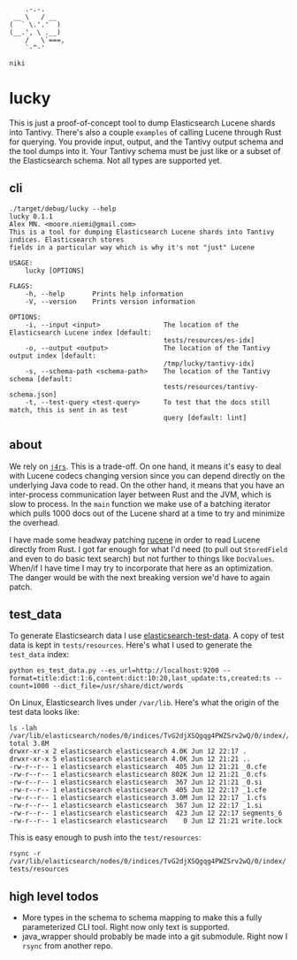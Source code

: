 ```
    .-.-.
 __ \   / __
(  ` \.'.'  )
(__.', \ .__)
    /   \`===,
    `-^-'

niki
```
# lucky

This is just a proof-of-concept tool to dump Elasticsearch Lucene shards into Tantivy. There's also a couple `examples` of calling Lucene through Rust for querying. You provide input, output, and the Tantivy output schema and the tool dumps into it. Your Tantivy schema must be just like or a subset of the Elasticsearch schema. Not all types are supported yet.

## cli

```
./target/debug/lucky --help
lucky 0.1.1
Alex MN. <moore.niemi@gmail.com>
This is a tool for dumping Elasticsearch Lucene shards into Tantivy indices. Elasticsearch stores
fields in a particular way which is why it's not "just" Lucene

USAGE:
    lucky [OPTIONS]

FLAGS:
    -h, --help       Prints help information
    -V, --version    Prints version information

OPTIONS:
    -i, --input <input>                The location of the Elasticsearch Lucene index [default:
                                       tests/resources/es-idx]
    -o, --output <output>              The location of the Tantivy output index [default:
                                       /tmp/lucky/tantivy-idx]
    -s, --schema-path <schema-path>    The location of the Tantivy schema [default:
                                       tests/resources/tantivy-schema.json]
    -t, --test-query <test-query>      To test that the docs still match, this is sent in as test
                                       query [default: lint]
```

## about

We rely on [`j4rs`](https://github.com/astonbitecode/j4rs). This is a trade-off. On one hand, it means it's easy to deal with Lucene codecs changing version since you can depend directly on the underlying Java code to read. On the other hand, it means that you have an inter-process communication layer between Rust and the JVM, which is slow to process. In the `main` function we make use of a batching iterator which pulls 1000 docs out of the Lucene shard at a time to try and minimize the overhead.

I have made some headway patching [rucene](https://github.com/zhihu/rucene) in order to read Lucene directly from Rust. I got far enough for what I'd need (to pull out `StoredField` and even to do basic text search) but not further to things like `DocValues`. When/if I have time I may try to incorporate that here as an optimization. The danger would be with the next breaking version we'd have to again patch.

## test_data

To generate Elasticsearch data I use [elasticsearch-test-data](https://github.com/oliver006/elasticsearch-test-data). A copy of test data is kept in `tests/resources`. Here's what I used to generate the `test_data` index:

```
python es_test_data.py --es_url=http://localhost:9200 --format=title:dict:1:6,content:dict:10:20,last_update:ts,created:ts --count=1000 --dict_file=/usr/share/dict/words
```

On Linux, Elasticsearch lives under `/var/lib`. Here's what the origin of the test data looks like:

```
ls -lah /var/lib/elasticsearch/nodes/0/indices/TvG2djXSQgqg4PWZSrv2wQ/0/index//0/indices/TvG2djXSQgqg4PWZSrv2wQ/0/index/
total 3.8M
drwxr-xr-x 2 elasticsearch elasticsearch 4.0K Jun 12 22:17 .
drwxr-xr-x 5 elasticsearch elasticsearch 4.0K Jun 12 21:21 ..
-rw-r--r-- 1 elasticsearch elasticsearch  405 Jun 12 21:21 _0.cfe
-rw-r--r-- 1 elasticsearch elasticsearch 802K Jun 12 21:21 _0.cfs
-rw-r--r-- 1 elasticsearch elasticsearch  367 Jun 12 21:21 _0.si
-rw-r--r-- 1 elasticsearch elasticsearch  405 Jun 12 22:17 _1.cfe
-rw-r--r-- 1 elasticsearch elasticsearch 3.0M Jun 12 22:17 _1.cfs
-rw-r--r-- 1 elasticsearch elasticsearch  367 Jun 12 22:17 _1.si
-rw-r--r-- 1 elasticsearch elasticsearch  423 Jun 12 22:17 segments_6
-rw-r--r-- 1 elasticsearch elasticsearch    0 Jun 12 21:21 write.lock
```

This is easy enough to push into the `test/resources`:

```
rsync -r /var/lib/elasticsearch/nodes/0/indices/TvG2djXSQgqg4PWZSrv2wQ/0/index/ tests/resources
```

## high level todos

- More types in the schema to schema mapping to make this a fully parameterized CLI tool. Right now only text is supported.
- java_wrapper should probably be made into a git submodule. Right now I `rsync` from another repo.